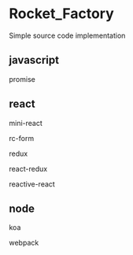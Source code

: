# Rocket_Factory

Simple source code implementation

## javascript
promise
## react
mini-react

rc-form

redux

react-redux

reactive-react

## node

koa

webpack